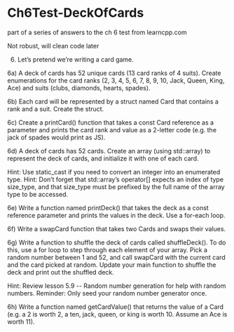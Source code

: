 # Ch6Test-DeckOfCards
part of a series of answers to the ch 6 test from learncpp.com

Not robust, will clean code later

6) Let’s pretend we’re writing a card game.

6a) A deck of cards has 52 unique cards (13 card ranks of 4 suits). Create enumerations for the card ranks (2, 3, 4, 5, 6, 7, 8, 9, 10, Jack, Queen, King, Ace) and suits (clubs, diamonds, hearts, spades).

6b) Each card will be represented by a struct named Card that contains a rank and a suit. Create the struct.

6c) Create a printCard() function that takes a const Card reference as a parameter and prints the card rank and value as a 2-letter code (e.g. the jack of spades would print as JS).

6d) A deck of cards has 52 cards. Create an array (using std::array) to represent the deck of cards, and initialize it with one of each card.

Hint: Use static_cast if you need to convert an integer into an enumerated type.
Hint: Don’t forget that std::array’s operator[] expects an index of type size_type, and that size_type must be prefixed by the full name of the array type to be accessed.

6e) Write a function named printDeck() that takes the deck as a const reference parameter and prints the values in the deck. Use a for-each loop.

6f) Write a swapCard function that takes two Cards and swaps their values.

6g) Write a function to shuffle the deck of cards called shuffleDeck(). To do this, use a for loop to step through each element of your array. Pick a random number between 1 and 52, and call swapCard with the current card and the card picked at random. Update your main function to shuffle the deck and print out the shuffled deck.

Hint: Review lesson 5.9 -- Random number generation for help with random numbers.
Reminder: Only seed your random number generator once.

6h) Write a function named getCardValue() that returns the value of a Card (e.g. a 2 is worth 2, a ten, jack, queen, or king is worth 10. Assume an Ace is worth 11).
